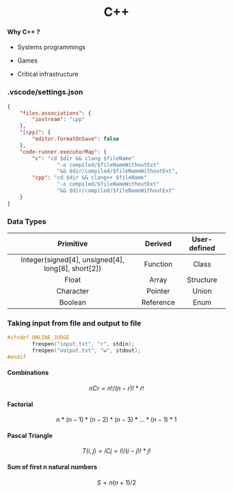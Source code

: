 <div align="center">
    <h1>C++</h1>
</div>

#### Why C++ ?

- Systems programmings

- Games

- Critical infrastructure

### .vscode/settings.json

```json
{
    "files.associations": {
        "iostream": "cpp"
    },
    "[cpp]": {
        "editor.formatOnSave": false
    },
    "code-runner.executorMap": {
        "c": "cd $dir && clang $fileName" 
                "-o compiled/$fileNameWithoutExt"
                "&& $dir/compiled/$fileNameWithoutExt",
        "cpp": "cd $dir && clang++ $fileName" 
                "-o compiled/$fileNameWithoutExt"
                "&& $dir/compiled/$fileNameWithoutExt"
    }
}
```

### Data Types

| Primitive                                          | Derived   | User-defined |
|:--------------------------------------------------:|:---------:|:------------:|
| Integer(signed[4], unsigned[4], long[8], short[2]) | Function  | Class        |
| Float                                              | Array     | Structure    |
| Character                                          | Pointer   | Union        |
| Boolean                                            | Reference | Enum         |

### Taking input from file and output to file

```cpp
#ifndef ONLINE_JUDGE
        freopen("input.txt", "r", stdin);
        freopen("output.txt", "w", stdout);    
#endif
```

#### Combinations

$$
nCr = n! / (n - r)! * r!
$$

#### Factorial

$$
n * (n - 1) * (n - 2) * (n - 3) * ... * (n - 1) * 1
$$

#### Pascal Triangle

$$
T(i,j) = iCj
= i! / (i - j)! * j!
$$

#### Sum of first n natural numbers

$$
S = n(n + 1) / 2
$$
